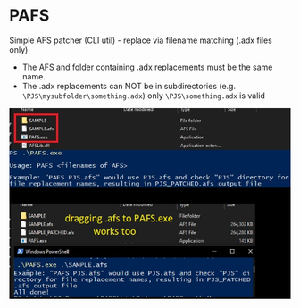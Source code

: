 # PAFS
Simple AFS patcher (CLI util) - replace via filename matching (.adx files only)

* The AFS and folder containing .adx replacements must be the same name.
* The .adx replacements can NOT be in subdirectories (e.g. `\PJS\mysubfolder\something.adx`) only `\PJS\something.adx` is valid

<img src="https://raw.githubusercontent.com/ShadowTheHedgehogHacking/PAFS/main/res/01.jpg" align="center" />